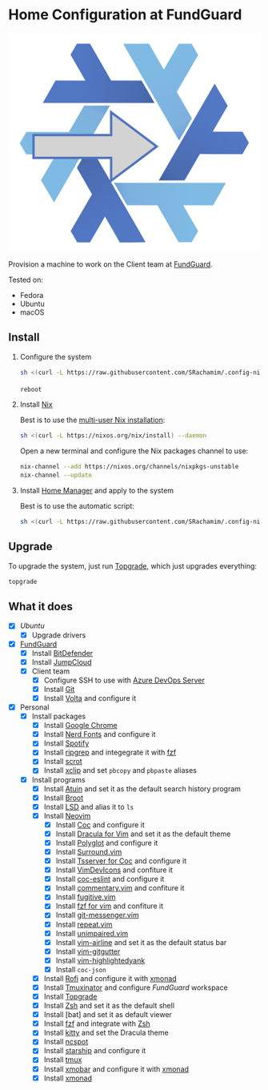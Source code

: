 # Home Configuration at FundGuard

![Logo](./assets/logo.svg)

Provision a machine to work on the Client team at [FundGuard].

Tested on:

- Fedora
- Ubuntu
- macOS

## Install

1. Configure the system

   ```sh
   sh <(curl -L https://raw.githubusercontent.com/SRachamim/.config-nixpkgs/main/configure/fedora.sh)

   reboot
   ```

2. Install [Nix]

   Best is to use the [multi-user Nix installation]:

   ```sh
   sh <(curl -L https://nixos.org/nix/install) --daemon
   ```

   Open a new terminal and configure the Nix packages channel to use:

   ```sh
   nix-channel --add https://nixos.org/channels/nixpkgs-unstable
   nix-channel --update
   ```

3. Install [Home Manager] and apply to the system

   Best is to use the automatic script:

   ```sh
   sh <(curl -L https://raw.githubusercontent.com/SRachamim/.config-nixpkgs/main/install.sh)
   ```

## Upgrade

To upgrade the system, just run [Topgrade], which just upgrades everything:

```sh
topgrade
```

## What it does

- [x] _Ubuntu_
    - [x] Upgrade drivers
- [x] [FundGuard]
    - [x] Install [BitDefender]
    - [x] Install [JumpCloud]
    - [x] Client team
      - [x] Configure SSH to use with [Azure DevOps Server]
      - [x] Install [Git]
      - [x] Install [Volta] and configure it
- [x] Personal
    - [x] Install packages
      - [x] Install [Google Chrome]
      - [x] Install [Nerd Fonts] and configure it
      - [x] Install [Spotify]
      - [x] Install [ripgrep] and integegrate it with [fzf]
      - [x] Install [scrot]
      - [x] Install [xclip] and set `pbcopy` and `pbpaste` aliases
    - [x] Install programs
      - [x] Install [Atuin] and set it as the default search history program
      - [x] Install [Broot]
      - [x] Install [LSD] and alias it to `ls`
      - [x] Install [Neovim]
          - [x] Install [Coc] and configure it
          - [x] Install [Dracula for Vim] and set it as the default theme
          - [x] Install [Polyglot] and configure it
          - [x] Install [Surround.vim]
          - [x] Install [Tsserver for Coc] and configure it
          - [x] Install [VimDevIcons] and confiture it
          - [x] Install [coc-eslint] and configure it
          - [x] Install [commentary.vim] and confiture it
          - [x] Install [fugitive.vim]
          - [x] Install [fzf for vim] and confiture it
          - [x] Install [git-messenger.vim]
          - [x] Install [repeat.vim]
          - [x] Install [unimpaired.vim]
          - [x] Install [vim-airline] and set it as the default status bar
          - [x] Install [vim-gitgutter]
          - [x] Install [vim-highlightedyank]
          - [x] Install `coc-json`
      - [x] Install [Rofi] and configure it with [xmonad]
      - [x] Install [Tmuxinator] and configure _FundGuard_ workspace
      - [x] Install [Topgrade]
      - [x] Install [Zsh] and set it as the default shell
      - [x] Install [bat] and set it as default  viewer
      - [x] Install [fzf] and integrate with [Zsh]
      - [x] Install [kitty] and set the Dracula theme
      - [x] Install [ncspot]
      - [x] Install [starship] and configure it
      - [x] Install [tmux]
      - [x] Install [xmobar] and configure it with [xmonad]
      - [x] Install [xmonad]

[Atuin]: https://github.com/ellie/atuin
[Azure DevOps Server]: https://azure.microsoft.com/en-us/services/devops/
[BitDefender]: https://www.bitdefender.com/
[Broot]: https://dystroy.org/broot/
[Coc]: https://github.com/neoclide/coc.nvim/
[Dracula for Vim]: https://github.com/dracula/vim/
[FundGuard]: https://www.fundguard.com/
[Git]: https://git-scm.com/
[Google Chrome]: https://www.google.com/chrome/browser/
[Home Manager]: https://nix-community.github.io/home-manager/
[JumpCloud]: https://jumpcloud.com/
[LSD]: https://github.com/Peltoche/lsd
[Neovim]: https://neovim.io/
[Nerd Fonts]: https://www.nerdfonts.com/
[Nix]: https://nixos.org/
[Polyglot]: https://github.com/sheerun/vim-polyglot/
[Rofi]: https://github.com/davatorium/rofi
[Spotify]: https://www.spotify.com/il-en/
[Surround.vim]: https://github.com/tpope/vim-surround/
[Tmuxinator]: https://github.com/tmuxinator/tmuxinator
[Topgrade]: https://github.com/r-darwish/topgrade
[Tsserver for Coc]: https://github.com/neoclide/coc-tsserver#readme
[VimDevIcons]: https://github.com/ryanoasis/vim-devicons/
[Volta]: https://volta.sh/
[Zsh]: https://www.zsh.org/
[coc-eslint]: https://github.com/neoclide/coc-eslint#readme
[commentary.vim]: https://github.com/tpope/vim-commentary/
[fugitive.vim]: https://github.com/tpope/vim-fugitive/
[fzf for vim]: https://github.com/junegunn/fzf.vim/
[fzf]: https://github.com/junegunn/fzf
[git-messenger.vim]: https://github.com/rhysd/git-messenger.vim/
[kitty]: https://github.com/kovidgoyal/kitty
[multi-user Nix installation]: https://nixos.org/manual/nix/stable/installation/installing-binary.html#multi-user-installation
[ncspot]: https://github.com/hrkfdn/ncspot
[repeat.vim]: https://github.com/tpope/vim-repeat/
[ripgrep]: https://github.com/BurntSushi/ripgrep
[scrot]: https://github.com/resurrecting-open-source-projects/scrot
[starship]: https://starship.rs/
[tmux]: https://github.com/tmux/tmux/wiki
[unimpaired.vim]: https://github.com/tpope/vim-unimpaired/
[vim-airline]: https://github.com/vim-airline/vim-airline/
[vim-gitgutter]: https://github.com/airblade/vim-gitgutter/
[vim-highlightedyank]: https://github.com/machakann/vim-highlightedyank/
[xclip]: https://github.com/astrand/xclip
[xmobar]: https://hackage.haskell.org/package/xmobar
[xmonad]: https://hackage.haskell.org/package/xmonad
